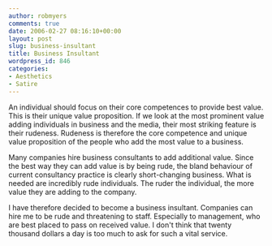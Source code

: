 ```yaml
---
author: robmyers
comments: true
date: 2006-02-27 08:16:10+00:00
layout: post
slug: business-insultant
title: Business Insultant
wordpress_id: 846
categories:
- Aesthetics
- Satire
---
```


An individual should focus on their core competences to provide best value. This is their unique value proposition. If we look at the most prominent value adding individuals in business and the media, their most striking feature is their rudeness. Rudeness is therefore the core competence and unique value proposition of the people who add the most value to a business.  
  
Many companies hire business consultants to add additional value. Since the best way they can add value is by being rude, the bland behaviour of current consultancy practice is clearly short-changing business. What is needed are incredibly rude individuals. The ruder the individual, the more value they are adding to the company.  
  
I have therefore decided to become a business insultant. Companies can hire me to be rude and threatening to staff. Especially to management, who are best placed to pass on received value. I don't think that twenty thousand dollars a day is too much to ask for such a vital service.  


